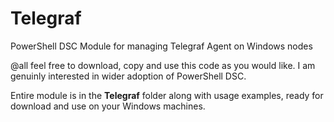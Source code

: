 # Telegraf
PowerShell DSC Module for managing Telegraf Agent on Windows nodes

@all feel free to download, copy and use this code as you would like. I am genuinly interested in wider adoption of PowerShell DSC. 

Entire module is in the **Telegraf** folder along with usage examples, ready for download and use on your Windows machines.
